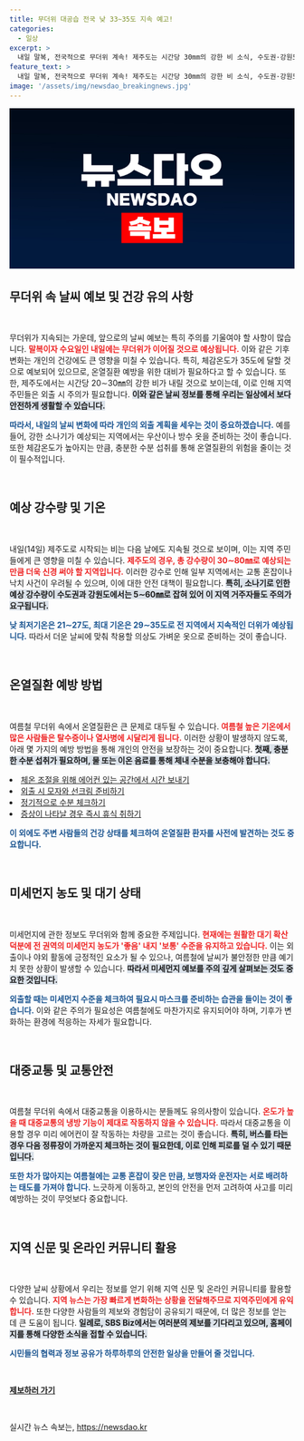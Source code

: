 ```yaml
---
title: 무더위 대공습 전국 낮 33∼35도 지속 예고!
categories:
  - 일상
excerpt: >
  내일 말복, 전국적으로 무더위 계속! 제주도는 시간당 30mm의 강한 비 소식, 수도권·강원도 소나기 주의! 체감온도 35도, 온열질환 조심하세요! 클릭해서 자세한 정보를 확인하세요!
feature_text: >
  내일 말복, 전국적으로 무더위 계속! 제주도는 시간당 30mm의 강한 비 소식, 수도권·강원도 소나기 주의! 체감온도 35도, 온열질환 조심하세요! 클릭해서 자세한 정보를 확인하세요!
image: '/assets/img/newsdao_breakingnews.jpg'
---
```


<p><img src="/assets/img/newsdao_breakingnews.jpg" alt="koreaapp 속보" /></p>

<h2 data-ke-size="size26">무더위 속 날씨 예보 및 건강 유의 사항</h2>

<p data-ke-size="size16">&nbsp;</p>

<p>무더위가 지속되는 가운데, 앞으로의 날씨 예보는 특히 주의를 기울여야 할 사항이 많습니다. <b><span style="color: #ee2323;">말복이자 수요일인 내일에는 무더위가 이어질 것으로 예상됩니다.</span></b> 이와 같은 기후 변화는 개인의 건강에도 큰 영향을 미칠 수 있습니다. 특히, 체감온도가 35도에 달할 것으로 예보되어 있으므로, 온열질환 예방을 위한 대비가 필요하다고 할 수 있습니다. 또한, 제주도에서는 시간당 20∼30㎜의 강한 비가 내릴 것으로 보이는데, 이로 인해 지역 주민들은 외출 시 주의가 필요합니다. <b><span style="background-color: #21538527;">이와 같은 날씨 정보를 통해 우리는 일상에서 보다 안전하게 생활할 수 있습니다.</span></b> </p>

<p><b><span style="color: #1a5490;">따라서, 내일의 날씨 변화에 따라 개인의 외출 계획을 세우는 것이 중요하겠습니다.</span></b> 예를 들어, 강한 소나기가 예상되는 지역에서는 우산이나 방수 옷을 준비하는 것이 좋습니다. 또한 체감온도가 높아지는 만큼, 충분한 수분 섭취를 통해 온열질환의 위험을 줄이는 것이 필수적입니다. <b></b></p>

<p data-ke-size="size16">&nbsp;</p>

<h2 data-ke-size="size26">예상 강수량 및 기온</h2>

<p data-ke-size="size16">&nbsp;</p>

<p>내일(14일) 제주도로 시작되는 비는 다음 날에도 지속될 것으로 보이며, 이는 지역 주민들에게 큰 영향을 미칠 수 있습니다. <b><span style="color: #ee2323;">제주도의 경우, 총 강수량이 30∼80㎜로 예상되는 만큼 더욱 신경 써야 할 지역입니다.</span></b> 이러한 강수로 인해 일부 지역에서는 교통 혼잡이나 낙치 사건이 우려될 수 있으며, 이에 대한 안전 대책이 필요합니다. <b><span style="background-color: #21538527;">특히, 소나기로 인한 예상 강수량이 수도권과 강원도에서는 5∼60㎜로 잡혀 있어 이 지역 거주자들도 주의가 요구됩니다.</span></b> </p>

<p><b><span style="color: #1a5490;">낮 최저기온은 21∼27도, 최대 기온은 29∼35도로 전 지역에서 지속적인 더위가 예상됩니다.</span></b> 따라서 더운 날씨에 맞춰 착용할 의상도 가벼운 옷으로 준비하는 것이 좋습니다. <b></b></p>

<p data-ke-size="size16">&nbsp;</p>

<h2 data-ke-size="size26">온열질환 예방 방법</h2>

<p data-ke-size="size16">&nbsp;</p>

<p>여름철 무더위 속에서 온열질환은 큰 문제로 대두될 수 있습니다. <b><span style="color: #ee2323;">여름철 높은 기온에서 많은 사람들은 탈수증이나 열사병에 시달리게 됩니다.</span></b> 이러한 상황이 발생하지 않도록, 아래 몇 가지의 예방 방법을 통해 개인의 안전을 보장하는 것이 중요합니다. <b><span style="background-color: #21538527;">첫째, 충분한 수분 섭취가 필요하며, 물 또는 이온 음료를 통해 체내 수분을 보충해야 합니다.</span></b> </p>

<p><u>
  <li> 체온 조절을 위해 에어컨 있는 공간에서 시간 보내기</li>
  <li> 외출 시 모자와 선크림 준비하기</li>
  <li> 정기적으로 수분 체크하기</li>
  <li> 증상이 나타날 경우 즉시 휴식 취하기</li>
</u></p>

<p><b><span style="color: #1a5490;">이 외에도 주변 사람들의 건강 상태를 체크하여 온열질환 환자를 사전에 발견하는 것도 중요합니다.</span></b> <b></b></p>

<p data-ke-size="size16">&nbsp;</p>

<h2 data-ke-size="size26">미세먼지 농도 및 대기 상태</h2>

<p data-ke-size="size16">&nbsp;</p>

<p>미세먼지에 관한 정보도 무더위와 함께 중요한 주제입니다. <b><span style="color: #ee2323;">현재에는 원활한 대기 확산 덕분에 전 권역의 미세먼지 농도가 '좋음' 내지 '보통' 수준을 유지하고 있습니다.</span></b> 이는 외출이나 야외 활동에 긍정적인 요소가 될 수 있으나, 여름철에 날씨가 불안정한 만큼 예기치 못한 상황이 발생할 수 있습니다. <b><span style="background-color: #21538527;">따라서 미세먼지 예보를 주의 깊게 살펴보는 것도 중요한 것입니다.</span></b> </p>

<p><b><span style="color: #1a5490;">외출할 때는 미세먼지 수준을 체크하여 필요시 마스크를 준비하는 습관을 들이는 것이 좋습니다.</span></b> 이와 같은 주의가 필요성은 여름철에도 마찬가지로 유지되어야 하며, 기후가 변화하는 환경에 적응하는 자세가 필요합니다. <b></b></p>

<p data-ke-size="size16">&nbsp;</p>

<h2 data-ke-size="size26">대중교통 및 교통안전</h2>

<p data-ke-size="size16">&nbsp;</p>

<p>여름철 무더위 속에서 대중교통을 이용하시는 분들께도 유의사항이 있습니다. <b><span style="color: #ee2323;">온도가 높을 때 대중교통의 냉방 기능이 제대로 작동하지 않을 수 있습니다.</span></b> 따라서 대중교통을 이용할 경우 미리 에어컨이 잘 작동하는 차량을 고르는 것이 좋습니다. <b><span style="background-color: #21538527;">특히, 버스를 타는 경우 다음 정류장이 가까운지 체크하는 것이 필요한데, 이로 인해 피로를 덜 수 있기 때문입니다.</span></b> </p>

<p><b><span style="color: #1a5490;">또한 차가 많아지는 여름철에는 교통 혼잡이 잦은 만큼, 보행자와 운전자는 서로 배려하는 태도를 가져야 합니다.</span></b> 느긋하게 이동하고, 본인의 안전을 먼저 고려하여 사고를 미리 예방하는 것이 무엇보다 중요합니다. <b></b></p>

<p data-ke-size="size16">&nbsp;</p>

<h2 data-ke-size="size26">지역 신문 및 온라인 커뮤니티 활용</h2>

<p data-ke-size="size16">&nbsp;</p>

<p>다양한 날씨 상황에서 우리는 정보를 얻기 위해 지역 신문 및 온라인 커뮤니티를 활용할 수 있습니다. <b><span style="color: #ee2323;">지역 뉴스는 가장 빠르게 변화하는 상황을 전달해주므로 지역주민에게 유익합니다.</span></b> 또한 다양한 사람들의 제보와 경험담이 공유되기 때문에, 더 많은 정보를 얻는 데 큰 도움이 됩니다. <b><span style="background-color: #21538527;">일례로, SBS Biz에서는 여러분의 제보를 기다리고 있으며, 홈페이지를 통해 다양한 소식을 접할 수 있습니다.</span></b> </p>

<p><b><span style="color: #1a5490;">시민들의 협력과 정보 공유가 하루하루의 안전한 일상을 만들어 줄 것입니다.</span></b> <b></b></p>

<p data-ke-size="size16">&nbsp;</p>

<p><b><a href="https://url.kr/9pghjn">제보하러 가기</a></b></p>

<p data-ke-size="size16">&nbsp;</p>
실시간 뉴스 속보는, <a href="https://newsdao.kr" rel="dofollow">https://newsdao.kr</a>


